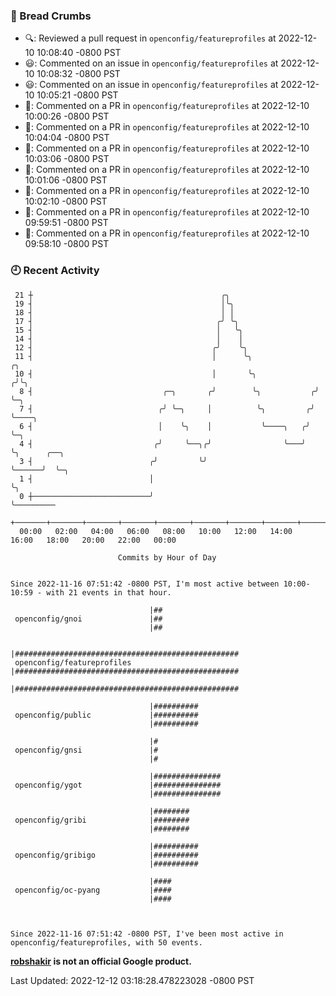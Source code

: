 ### 🍞 Bread Crumbs

 * 🔍: Reviewed a pull request in  `openconfig/featureprofiles` at 2022-12-10 10:08:40 -0800 PST
 * 😃: Commented on an issue in `openconfig/featureprofiles` at 2022-12-10 10:08:32 -0800 PST
 * 😃: Commented on an issue in `openconfig/featureprofiles` at 2022-12-10 10:05:21 -0800 PST
 * 💬: Commented on a PR in  `openconfig/featureprofiles` at 2022-12-10 10:00:26 -0800 PST
 * 💬: Commented on a PR in  `openconfig/featureprofiles` at 2022-12-10 10:04:04 -0800 PST
 * 💬: Commented on a PR in  `openconfig/featureprofiles` at 2022-12-10 10:03:06 -0800 PST
 * 💬: Commented on a PR in  `openconfig/featureprofiles` at 2022-12-10 10:01:06 -0800 PST
 * 💬: Commented on a PR in  `openconfig/featureprofiles` at 2022-12-10 10:02:10 -0800 PST
 * 💬: Commented on a PR in  `openconfig/featureprofiles` at 2022-12-10 09:59:51 -0800 PST
 * 💬: Commented on a PR in  `openconfig/featureprofiles` at 2022-12-10 09:58:10 -0800 PST

### 🕘 Recent Activity
```
 21 ┼                                          ╭╮
 19 ┤                                          │╰╮
 18 ┤                                          │ │
 17 ┤                                         ╭╯ ╰╮
 15 ┤                                         │   ╰╮
 14 ┤                                         │    │
 12 ┤                                        ╭╯    ╰╮
 11 ┤                                        │      ╰╮               ╭╮
 10 ┤                                        │       ╰╮             ╭╯╰╮
  8 ┤                             ╭─╮       ╭╯        ╰╮           ╭╯  ╰─╮
  7 ┤                            ╭╯ ╰─╮     │          ╰╮         ╭╯     ╰────╮
  6 ┤                            │    ╰╮    │           ╰────╮   ╭╯           ╰─╮
  4 ┤                           ╭╯     ╰──╮╭╯                ╰───╯              ╰╮      ╭──╮
  3 ┤                          ╭╯         ╰╯                                     ╰──────╯  ╰─╮
  1 ┤                          │                                                             ╰╮
  0 ┼──────────────────────────╯                                                              ╰─────────
    +───────+───────+───────+───────+───────+───────+───────+───────+───────+───────+───────+───────+────
  00:00   02:00   04:00   06:00   08:00   10:00   12:00   14:00   16:00   18:00   20:00   22:00   00:00   

						Commits by Hour of Day


Since 2022-11-16 07:51:42 -0800 PST, I'm most active between 10:00-10:59 - with 21 events in that hour.

```



```
                               |##
 openconfig/gnoi               |##
                               |##

                               |##################################################
 openconfig/featureprofiles    |##################################################
                               |##################################################

                               |##########
 openconfig/public             |##########
                               |##########

                               |#
 openconfig/gnsi               |#
                               |#

                               |###############
 openconfig/ygot               |###############
                               |###############

                               |########
 openconfig/gribi              |########
                               |########

                               |##########
 openconfig/gribigo            |##########
                               |##########

                               |####
 openconfig/oc-pyang           |####
                               |####



Since 2022-11-16 07:51:42 -0800 PST, I've been most active in openconfig/featureprofiles, with 50 events.

```
**[robshakir](mailto:robjs@google.com) is not an official Google product.**  


Last Updated: 2022-12-12 03:18:28.478223028 -0800 PST
